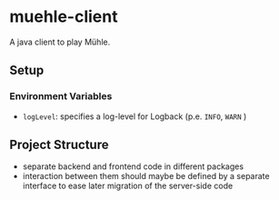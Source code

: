 # muehle-client
A java client to play Mühle.
## Setup
### Environment Variables
- `logLevel`: specifies a log-level for Logback (p.e. `INFO`, `WARN` )

## Project Structure
- separate backend and frontend code in different packages
- interaction between them should maybe be defined by a separate interface to ease later migration of the server-side code
